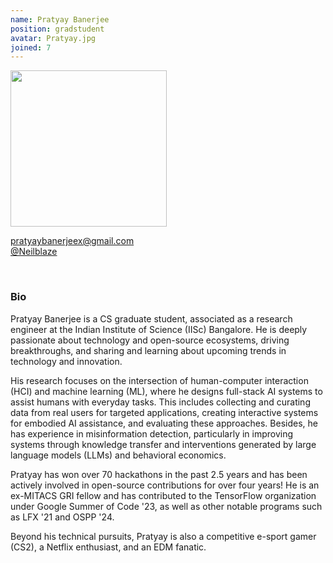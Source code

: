 ```yaml
---
name: Pratyay Banerjee
position: gradstudent
avatar: Pratyay.jpg
joined: 7
---
```


<img width="250" src="{{site.baseurl}}/images/people/{{page.avatar}}" data-action="zoom">

<i class="fa fa-envelope-o"></i>  [pratyaybanerjeex@gmail.com](mailto:pratyaybanerjeex@gmail.com) <br/> <i class="fa fa-linkedin"></i>  [@Neilblaze](https://www.linkedin.com/in/neilblaze)

<br/>

### Bio
Pratyay Banerjee is a CS graduate student, associated as a research engineer at the Indian Institute of Science (IISc) Bangalore. He is deeply passionate about technology and open-source ecosystems, driving breakthroughs, and sharing and learning about upcoming trends in technology and innovation. 

His research focuses on the intersection of human-computer interaction (HCI) and machine learning (ML), where he designs full-stack AI systems to assist humans with everyday tasks. This includes collecting and curating data from real users for targeted applications, creating interactive systems for embodied AI assistance, and evaluating these approaches. Besides, he has experience in misinformation detection, particularly in improving systems through knowledge transfer and interventions generated by large language models (LLMs) and behavioral economics.

Pratyay has won over 70 hackathons in the past 2.5 years and has been actively involved in open-source contributions for over four years! He is an ex-MITACS GRI fellow and has contributed to the TensorFlow organization under Google Summer of Code '23, as well as other notable programs such as LFX '21 and OSPP '24.

Beyond his technical pursuits, Pratyay is also a competitive e-sport gamer (CS2), a Netflix enthusiast, and an EDM fanatic.
